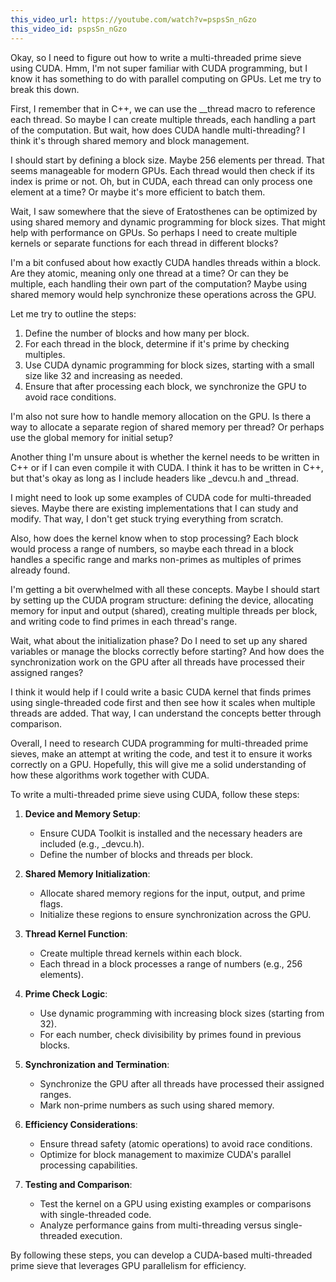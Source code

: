 ```yaml
---
this_video_url: https://youtube.com/watch?v=pspsSn_nGzo
this_video_id: pspsSn_nGzo
---
```

<think>
Okay, so I need to figure out how to write a multi-threaded prime sieve using CUDA. Hmm, I'm not super familiar with CUDA programming, but I know it has something to do with parallel computing on GPUs. Let me try to break this down.

First, I remember that in C++, we can use the __thread macro to reference each thread. So maybe I can create multiple threads, each handling a part of the computation. But wait, how does CUDA handle multi-threading? I think it's through shared memory and block management.

I should start by defining a block size. Maybe 256 elements per thread. That seems manageable for modern GPUs. Each thread would then check if its index is prime or not. Oh, but in CUDA, each thread can only process one element at a time? Or maybe it's more efficient to batch them.

Wait, I saw somewhere that the sieve of Eratosthenes can be optimized by using shared memory and dynamic programming for block sizes. That might help with performance on GPUs. So perhaps I need to create multiple kernels or separate functions for each thread in different blocks?

I'm a bit confused about how exactly CUDA handles threads within a block. Are they atomic, meaning only one thread at a time? Or can they be multiple, each handling their own part of the computation? Maybe using shared memory would help synchronize these operations across the GPU.

Let me try to outline the steps:

1. Define the number of blocks and how many per block.
2. For each thread in the block, determine if it's prime by checking multiples.
3. Use CUDA dynamic programming for block sizes, starting with a small size like 32 and increasing as needed.
4. Ensure that after processing each block, we synchronize the GPU to avoid race conditions.

I'm also not sure how to handle memory allocation on the GPU. Is there a way to allocate a separate region of shared memory per thread? Or perhaps use the global memory for initial setup?

Another thing I'm unsure about is whether the kernel needs to be written in C++ or if I can even compile it with CUDA. I think it has to be written in C++, but that's okay as long as I include headers like _devcu.h and _thread.

I might need to look up some examples of CUDA code for multi-threaded sieves. Maybe there are existing implementations that I can study and modify. That way, I don't get stuck trying everything from scratch.

Also, how does the kernel know when to stop processing? Each block would process a range of numbers, so maybe each thread in a block handles a specific range and marks non-primes as multiples of primes already found.

I'm getting a bit overwhelmed with all these concepts. Maybe I should start by setting up the CUDA program structure: defining the device, allocating memory for input and output (shared), creating multiple threads per block, and writing code to find primes in each thread's range.

Wait, what about the initialization phase? Do I need to set up any shared variables or manage the blocks correctly before starting? And how does the synchronization work on the GPU after all threads have processed their assigned ranges?

I think it would help if I could write a basic CUDA kernel that finds primes using single-threaded code first and then see how it scales when multiple threads are added. That way, I can understand the concepts better through comparison.

Overall, I need to research CUDA programming for multi-threaded prime sieves, make an attempt at writing the code, and test it to ensure it works correctly on a GPU. Hopefully, this will give me a solid understanding of how these algorithms work together with CUDA.
</think>

To write a multi-threaded prime sieve using CUDA, follow these steps:

1. **Device and Memory Setup**:
   - Ensure CUDA Toolkit is installed and the necessary headers are included (e.g., _devcu.h).
   - Define the number of blocks and threads per block.

2. **Shared Memory Initialization**:
   - Allocate shared memory regions for the input, output, and prime flags.
   - Initialize these regions to ensure synchronization across the GPU.

3. **Thread Kernel Function**:
   - Create multiple thread kernels within each block.
   - Each thread in a block processes a range of numbers (e.g., 256 elements).

4. **Prime Check Logic**:
   - Use dynamic programming with increasing block sizes (starting from 32).
   - For each number, check divisibility by primes found in previous blocks.

5. **Synchronization and Termination**:
   - Synchronize the GPU after all threads have processed their assigned ranges.
   - Mark non-prime numbers as such using shared memory.

6. **Efficiency Considerations**:
   - Ensure thread safety (atomic operations) to avoid race conditions.
   - Optimize for block management to maximize CUDA's parallel processing capabilities.

7. **Testing and Comparison**:
   - Test the kernel on a GPU using existing examples or comparisons with single-threaded code.
   - Analyze performance gains from multi-threading versus single-threaded execution.

By following these steps, you can develop a CUDA-based multi-threaded prime sieve that leverages GPU parallelism for efficiency.
